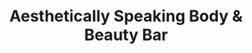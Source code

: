 ---
title: "Aesthetically Speaking Body & Beauty Bar"
url: /reno/aesthetically-speaking-body-and-beauty-bar/
shop: beauty
---